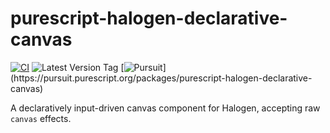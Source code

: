 # purescript-halogen-declarative-canvas

[![CI](https://github.com/UnrelatedString/purescript-halogen-declarative-canvas/actions/workflows/ci.yml/badge.svg?branch=main)](https://github.com/UnrelatedString/purescript-halogen-declarative-canvas/actions/workflows/ci.yml)
![Latest Version Tag](https://img.shields.io/github/v/tag/UnrelatedString/purescript-halogen-declarative-canvas)
[![Pursuit](https://pursuit.purescript.org/packages/purescript-halogen-declarative-canvas/badge?)](https://pursuit.purescript.org/packages/purescript-halogen-declarative-canvas)

A declaratively input-driven canvas component for Halogen, accepting raw `canvas` effects.
